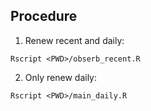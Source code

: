 ## Procedure

1. Renew recent and daily: 

```
Rscript <PWD>/obserb_recent.R
```

2. Only renew daily: 

```
Rscript <PWD>/main_daily.R
```